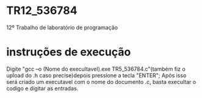 # TR12_536784
12º Trabalho de laboratório de programação

# instruções de execução

Digite "gcc –o (Nome do execultavel).exe TR5_536784.c"(também fiz o upload do .h caso precise)depois pressione a tecla "ENTER"; Após isso será criado um executavel com o nome do documento .c, basta execultar o codigo e digitar as entradas.
